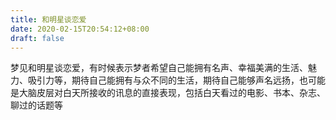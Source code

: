```yaml
---
title: 和明星谈恋爱
date: 2020-02-15T20:54:12+08:00
draft: false
---
```


梦见和明星谈恋爱，有时候表示梦者希望自己能拥有名声、幸福美满的生活、魅力、吸引力等，期待自己能拥有与众不同的生活，期待自己能够声名远扬，也可能是大脑皮层对白天所接收的讯息的直接表现，包括白天看过的电影、书本、杂志、聊过的话题等